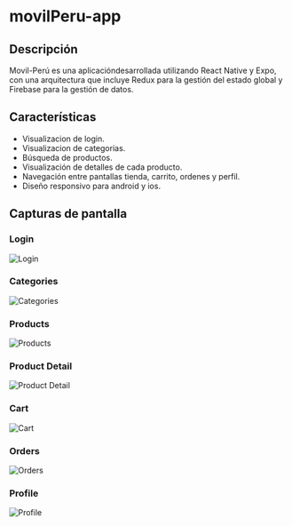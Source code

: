 # movilPeru-app

## Descripción
Movil-Perú es una aplicacióndesarrollada utilizando React Native y Expo, con una arquitectura que incluye Redux para la gestión del estado global y Firebase para la gestión de datos.

## Características
- Visualizacion de login.
- Visualizacion de categorias.
- Búsqueda de productos.
- Visualización de detalles de cada producto.
- Navegación entre pantallas tienda, carrito, ordenes y perfil.
- Diseño responsivo para android y ios.

## Capturas de pantalla

### Login
![Login](../assets/capturas-app/screeshoot-login.PNG)

### Categories
![Categories](../assets/capturas-app/screeshoot-categories.PNG)

### Products
![Products](../assets/capturas-app/screeshoot-products.PNG)

### Product Detail
![Product Detail](../assets/capturas-app/screeshoot-productDetail.PNG)

### Cart
![Cart](../assets/capturas-app/screeshoot-cart.PNG)

### Orders
![Orders](../assets/capturas-app/screeshoot-orders.PNG)

### Profile
![Profile](../assets/capturas-app/screeshoot-profile.PNG)